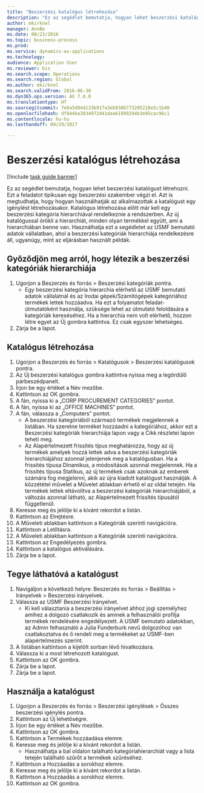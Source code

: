 ```yaml
--- 
title: "Beszerzési katalógus létrehozása"
description: "Ez az segédlet bemutatja, hogyan lehet beszerzési katalógust létrehozni."
author: mkirknel
manager: AnnBe
ms.date: 08/23/2016
ms.topic: business-process
ms.prod: 
ms.service: dynamics-ax-applications
ms.technology: 
audience: Application User
ms.reviewer: bis
ms.search.scope: Operations
ms.search.region: Global
ms.author: mkirknel
ms.search.validFrom: 2016-06-30
ms.dyn365.ops.version: AX 7.0.0
ms.translationtype: HT
ms.sourcegitcommit: 7e0a5d044133b917a3eb9386773205218e5c1b40
ms.openlocfilehash: df844ba3834972441daa61899294b3e95cac96c1
ms.contentlocale: hu-hu
ms.lasthandoff: 09/29/2017

---
```

# <a name="create-a-procurement-catalog"></a>Beszerzési katalógus létrehozása

[!include [task guide banner](../../includes/task-guide-banner.md)]

Ez az segédlet bemutatja, hogyan lehet beszerzési katalógust létrehozni. Ezt a feladatot tipikusan egy beszerzési szakember végzi el. Azt is megtudhatja, hogy hogyan használhatják az alkalmazottak a katalógust egy igénylést létrehozásakor. Katalógus létrehozása előtt már kell egy beszerzési kategória hierarchiával rendelkeznie a rendszerben. Az új katalógussal örökli a hierarchiát, minden olyan termékkel együtt, ami a hierarchiában benne van. Használhatja ezt a segédletet az USMF bemutató adatok vállalatban, ahol a beszerzési kategóriák hierarchiája rendelkezésre áll, ugyanúgy, mint az eljárásban használt példák.


## <a name="ensure-that-a-procurement-category-hierarchy-exists"></a>Győződjön meg arról, hogy létezik a beszerzési kategóriák hierarchiája
1. Ugorjon a Beszerzés és forrás > Beszerzési kategóriák pontra.
    * Egy beszerzési kategória hierarchia elérhető az USMF bemutató adatok vállalatnál és az Irodai gépek/Számítógépek kategóriához termékek lettek hozzáadva. Ha ezt a folyamatot feladat-útmutatóként használja, szüksége lehet az útmutató feloldására a kategóriák kereséséhez. Ha a hierarchia nem volt elérhető, hozzon létre egyet az Új gombra kattintva. Ez csak egyszer lehetséges.  
2. Zárja be a lapot.

## <a name="create-a-catalog"></a>Katalógus létrehozása
1. Ugorjon a Beszerzés és forrás > Katalógusok > Beszerzési katalógusok pontra.
2. Az Új beszerzési katalógus gombra kattintva nyissa meg a legördülő párbeszédpanelt.
3. Írjon be egy értéket a Név mezőbe.
4. Kattintson az OK gombra.
5. A fán, nyissa ki a „CORP PROCUREMENT CATEGORIES” pontot.
6. A fán, nyissa ki az „OFFICE MACHINES” pontot.
7. A fán, válassza a „Computers” pontot.
    * A beszerzési kategóriából származó termékek megjelennek a listában. Ha szeretne terméket hozzáadni a kategóriához, akkor ezt a Beszerzési kategóriák hierarchiája lapon vagy a Cikk részletei lapon teheti meg.  
    * Az Alapértelmezett frissítés típus meghatározza, hogy az új termékek amelyek hozzá lettek adva a beszerzési kategóriák hierarchiájához azonnal jelenjenek meg a katalógusban. Ha a frissítés típusa Dinamikus, a módosítások azonnal megjelennek. Ha a frissítés típusa Statikus, az új termékek csak azoknak az emberek számára fog megjelenni, akik az újra kiadott katalógust használják. A közzététel művelet a Művelet ablakban érhető el az oldal tetején. Ha termékek lettek eltávolítva a beszerzési kategóriák hierarchiájából, a változás azonnal látható, az Alapértelmezett frissítés típusától függetlenül.  
8. Keresse meg és jelölje ki a kívánt rekordot a listán.
9. Kattintson az Elrejtésre.
10. A Műveleti ablakban kattintson a Kategóriák szerinti navigációra.
11. Kattintson a Letiltásra.
12. A Műveleti ablakban kattintson a Kategóriák szerinti navigációra.
13. Kattintson az Engedélyezés gombra.
14. Kattintson a katalógus aktiválására.
15. Zárja be a lapot.

## <a name="make-the-catalog-visible"></a>Tegye láthatóvá a katalógust
1. Navigáljon a következő helyre: Beszerzés és forrás > Beállítás > Irányelvek > Beszerzési irányelvek.
2. Válassza az USMF Beszerzési Irányelvet.
    * Ki kell választania a beszerzési irányelvet ahhoz jogi személyhez amihez a dolgozó csatlakozik és aminek a felhasználói profilja termékek rendelésére engedélyezett. A USMF bemutató adatokban, az Admin felhasználó a Julia Funderburk nevű dolgozóhoz van csatlakoztatva és ő rendeli meg a termékeket az USMF-ben alapértelmezés szerint.  
3. A listában kattintson a kijelölt sorban lévő hivatkozásra.
4. Válassza ki a most létrehozott katalógust.
5. Kattintson az OK gombra.
6. Zárja be a lapot.
7. Zárja be a lapot.

## <a name="use-the-catalog"></a>Használja a katalógust
1. Ugorjon a Beszerzés és forrás > Beszerzési igénylések > Összes beszerzési igénylés pontra.
2. Kattintson az Új lehetőségre.
3. Írjon be egy értéket a Név mezőbe.
4. Kattintson az OK gombra.
5. Kattintson a Termékek hozzáadása elemre.
6. Keresse meg és jelölje ki a kívánt rekordot a listán.
    * Használhatja a bal oldalon található kategóriahierarchiát vagy a lista tetején található szűrőt a termékek szűréséhez.  
7. Kattintson a Hozzáadás a sorokhoz elemre.
8. Keresse meg és jelölje ki a kívánt rekordot a listán.
9. Kattintson a Hozzáadás a sorokhoz elemre.
10. Kattintson az OK gombra.



